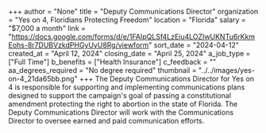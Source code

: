 +++
author = "None"
title = "Deputy Communications Director"
organization = "Yes on 4, Floridians Protecting Freedom"
location = "Florida"
salary = "$7,000 a month"
link = "https://docs.google.com/forms/d/e/1FAIpQLSf4LzEiu4LOZIwUKNTu6rKkmEohs-8r7DUBVzkdPHGyUyU8Rg/viewform"
sort_date = "2024-04-12"
created_at = "April 12, 2024"
closing_date = "April 25, 2024"
a_job_type = ["Full Time"]
b_benefits = ["Health Insurance"]
c_feedback = ""
aa_degrees_required = "No degree required"
thumbnail = "../../images/yes-on-4_21da65bb.png"
+++
The Deputy Communications Director for Yes on 4 is responsible for supporting and implementing communications plans designed to support the campaign's goal of passing a constitutional amendment protecting the right to abortion in the state of Florida. The Deputy Communications Director will work with the Communications Director to oversee earned and paid communication efforts. 